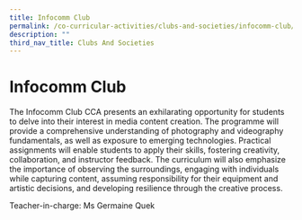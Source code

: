 ```yaml
---
title: Infocomm Club
permalink: /co-curricular-activities/clubs-and-societies/infocomm-club/
description: ""
third_nav_title: Clubs And Societies
---
```

# Infocomm Club
The Infocomm Club CCA presents an exhilarating opportunity for students to delve into their interest in media content creation. The programme will provide a comprehensive understanding of photography and videography fundamentals, as well as exposure to emerging technologies. Practical assignments will enable students to apply their skills, fostering creativity, collaboration, and instructor feedback. The curriculum will also emphasize the importance of observing the surroundings, engaging with individuals while capturing content, assuming responsibility for their equipment and artistic decisions, and developing resilience through the creative process.

Teacher-in-charge:
Ms Germaine Quek